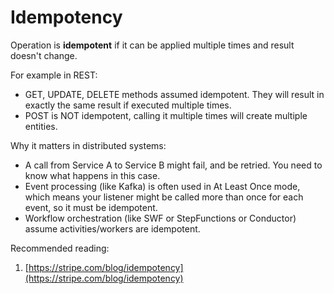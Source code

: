# Idempotency

Operation is **idempotent** if it can be applied multiple times and result doesn't change.


For example in REST:
* GET, UPDATE, DELETE methods assumed idempotent. They will result in exactly the same result if executed multiple times.
* POST is NOT idempotent, calling it multiple times will create multiple entities.


Why it matters in distributed systems:
* A call from Service A to Service B might fail, and be retried. You need to know what happens in this case.
* Event processing (like Kafka) is often used in At Least Once mode, which means your listener might be called more than once for each event, so it must be idempotent.
* Workflow orchestration (like SWF or StepFunctions or Conductor) assume activities/workers are idempotent.

Recommended reading:
1. [https://stripe.com/blog/idempotency](https://stripe.com/blog/idempotency)
